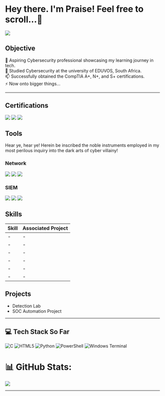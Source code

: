 # Hey there. I'm Praise! Feel free to scroll...👀

<a href="https://www.linkedin.com/in/praise-king-5248b1351"><img src="https://img.shields.io/badge/-LinkedIn-0072b1?&style=for-the-badge&logo=linkedin&logoColor=white" /></a>

## Objective
🌱 Aspiring Cybersecurity professional showcasing my learning journey in tech.<br/>
🤔 Studied Cybersecurity at the university of EDUVOS, South Africa.<br/>
📫 Successfully obtained the CompTIA A+, N+, and S+ certifications.<br/>
⚡ Now onto bigger things... <br/>

---
## Certifications
<div>
<img src="https://img.shields.io/badge/-A%2B-4D4D4D?&style=for-the-badge&logo=CompTIA&logoColor" />
<img src="https://img.shields.io/badge/-Network%2B-007ACC?&style=for-the-badge&logo=CompTIA&logoColor=white" />
<img src="https://img.shields.io/badge/-Security%2B-FF0000?&style=for-the-badge&logo=CompTIA&logoColor=white" />
</div>

## Tools
Hear ye, hear ye! Herein be inscribed the noble instruments employed in my most perilous inquiry into the dark arts of cyber villainy!

### Network
<div>
    <img src="https://img.shields.io/badge/-Wireshark-1679A7?&style=for-the-badge&logo=Wireshark&logoColor=white" />
    <img src="https://img.shields.io/badge/-Suricata-EF3B2D?&style=for-the-badge&logo=Suricata&logoColor=white" />
    <img src="https://img.shields.io/badge/-Zeek-777BB4?&style=for-the-badge&logo=Zeek&logoColor=white" />
</div>

### SIEM
<div>
    <img src="https://img.shields.io/badge/-Microsoft_Sentinel-0078D4?&style=for-the-badge&logo=Microsoft&logoColor=white" />
    <img src="https://img.shields.io/badge/-Splunk-000000?&style=for-the-badge&logo=Splunk&logoColor=white" />
    <img src="https://img.shields.io/badge/-Elastic-005571?&style=for-the-badge&logo=Elastic&logoColor=white" />
</div>


## Skills

| Skill                                         | Associated Project         |
|-----------------------------------------------|----------------------------|
| - | - |
| - | - |
| - | - |
| - | - |
| - | - |
| - | - |

## Projects
- Detection Lab
- SOC Automation Project

</div>

---
## 💻 Tech Stack So Far
![C](https://img.shields.io/badge/c-%2300599C.svg?style=for-the-badge&logo=c&logoColor=white) ![HTML5](https://img.shields.io/badge/html5-%23E34F26.svg?style=for-the-badge&logo=html5&logoColor=white) ![Python](https://img.shields.io/badge/python-3670A0?style=for-the-badge&logo=python&logoColor=ffdd54) ![PowerShell](https://img.shields.io/badge/PowerShell-%235391FE.svg?style=for-the-badge&logo=powershell&logoColor=white) ![Windows Terminal](https://img.shields.io/badge/Windows%20Terminal-%234D4D4D.svg?style=for-the-badge&logo=windows-terminal&logoColor=white)

# 📊 GitHub Stats:
![](https://github-readme-stats.vercel.app/api/top-langs/?username=KingKai025&theme=dark&hide_border=false&include_all_commits=false&count_private=false&layout=compact)



---


<!-- Proudly created with GPRM ( https://gprm.itsvg.in ) -->

<!--
**KingKai025/KingKai025** is a ✨ _special_ ✨ repository because its `README.md` (this file) appears on your GitHub profile.

Here are some ideas to get you started:

- 🔭 I’m currently working on ...
- 🌱 I’m currently learning ...
- 👯 I’m looking to collaborate on ...
- 🤔 I’m looking for help with ...
- 💬 Ask me about ...
- 📫 How to reach me: ...
- 😄 Pronouns: ...
- ⚡ Fun fact: ...
-->


